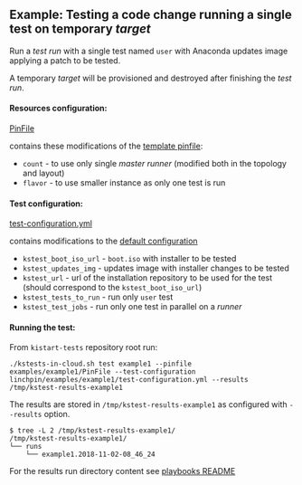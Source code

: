 Example: Testing a code change running a single test on temporary *target*
--------------------------------------------------------------------------

Run a *test run* with a single test named `user` with Anaconda updates image applying a patch to be tested.

A temporary *target* will be provisioned and destroyed after finishing the *test run*.

#### Resources configuration:

[PinFile](PinFile)

contains these modifications of the [template pinfile](../../PinFile):

* `count` - to use only single *master* *runner* (modified both in the topology and layout)
* `flavor` - to use smaller instance as only one test is run

#### Test configuration:

[test-configuration.yml](test-configuration.yml)

contains modifications to the [default configuration](../../../ansible/roles/kstest-master/defaults/main/test-configuration.yml)

* `kstest_boot_iso_url` - `boot.iso` with installer to be tested
* `kstest_updates_img` - updates image with installer changes to be tested
* `kstest_url` - url of the installation repository to be used for the test (should correspond to the `kstest_boot_iso_url`)
* `kstest_tests_to_run` - run only `user` test
* `kstest_test_jobs` - run only one test in parallel on a *runner*


#### Running the test:

From `kistart-tests` repository root run:
```
./kstests-in-cloud.sh test example1 --pinfile examples/example1/PinFile --test-configuration linchpin/examples/example1/test-configuration.yml --results /tmp/kstest-results-example1
```
The results are stored in `/tmp/kstest-results-example1` as configured with `--results` option.

```
$ tree -L 2 /tmp/kstest-results-example1/
/tmp/kstest-results-example1/
└── runs
    └── example1.2018-11-02-08_46_24
```

For the results run directory content see [playbooks README](../../../ansible/README.md#results)
